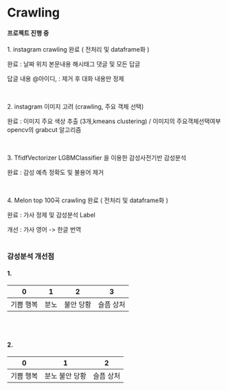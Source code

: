 # Crawling
<h4> 프로젝트 진행 중 </h4>
  <p> 1. instagram crawling 완료 ( 전처리 및 dataframe화 ) </p>
  <p> 완료 : 날짜 위치 본문내용 해시태그 댓글 및 모든 답글  </p>
  <p> 답글 내용 @아이디, : 제거 후 대화 내용만 정제 </p>
    <br>
  <p> 2. instagram 이미지 고려 (crawling, 주요 객체 선택)  </p>
  <p> 완료 : 이미지 주요 색상 추출 (3개,kmeans clustering) / 이미지의 주요객체선택여부 opencv의 grabcut 알고리즘  </p>
   <br>
  <p> 3. TfidfVectorizer  LGBMClassifier 을 이용한 감성사전기반 감성분석 </p>
  <p> 완료 : 감성 예측  정확도 및 불용어 제거 </p>
    <br>
   <p> 4. Melon top 100곡 crawling 완료 ( 전처리 및 dataframe화 ) </p>
   <p> 완료 : 가사 정제 및 감성분석 Label </p>
   <p> 개선 : 가사 영어 -> 한글 번역
  
  <br>
  <br>
  
  ### 감성분석 개선점 
  #### 1. 
  0 | 1 | 2 | 3
---- | ---- | ---- | ----
기쁨 행복 | 분노 | 불안 당황 | 슬픔 상처
  <br>
  <br> 
  
  #### 2.
  0 | 1 | 2 
---- | ---- | ----
기쁨 행복 | 분노 불안 당황 | 슬픔 상처
